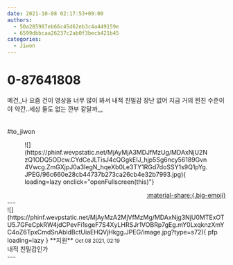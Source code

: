 ```yaml
---
date: 2021-10-08 02:17:53+09:00
authors:
  - 50a285987eb66c45d62eb3c4a449159e
  - 6599dbbcaa26237c2ab0f3becb421b45
categories:
  - Jiwon
---
```


# 0-87641808

<div class="post-container" markdown="1">
<div class="content-container md-sidebar__scrollwrap" markdown="1">

메건,,나 요즘 건이 영상을 너무 많이 봐서 내적 친밀감  장난 없어 지금 거의 찐친 수준이야 약간..세상 둘도 없는 깐부 같달까,,,<br><br><br>\#to_jiwon
<figure markdown="1">
![](https://phinf.wevpstatic.net/MjAyMjA3MDJfMzUg/MDAxNjU2NzQ1ODQ5ODcw.CYdCeJLTisJ4cQGgkEIJ_hjp5Sg6ncy56189Gvn4Vwcg.ZmGXjpJ0a3IegN_hqeXb0Le3TY1RGd7doSSY1s9Q1pYg.JPEG/96c660e28cb44737b273ca26cb4e32b7993.jpg){ loading=lazy onclick="openFullscreen(this)"}
</figure>


</div>
</div>

<div style="text-align: right;" markdown="1">
<a href="https://weverse.io/fromis9/fanpost/0-87641808" style="text-align: right;">:material-share:{.big-emoji}</a>
</div>
---

<div class="comments-container md-sidebar__scrollwrap" markdown="1">
<div class="comment" markdown="1">
<div class='id-container' markdown="1">
![](https://phinf.wevpstatic.net/MjAyMzA2MjVfMzMg/MDAxNjg3NjU0MTExOTU5.7GFeCpkRW4jdCPevFi1sgeF7S4XyLHRSJr1VOBRp7gEg.mY0LxqknzXmYC4oZ6TpxCmdSnAbldBctUiaEHQVjHkgg.JPEG/image.jpg?type=s72){ pfp loading=lazy }
**<span class="artist">지원</span>** <small>Oct 08 2021, 02:19</small><br>
</div>
<div class='comment-body' markdown="1">
내적 친밀감인가
</div>
</div>
</div>
---
